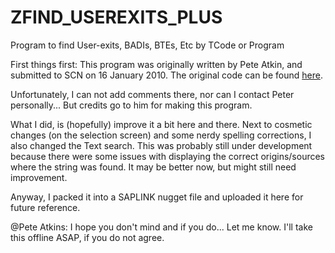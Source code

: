 # ZFIND_USEREXITS_PLUS
Program to find User-exits, BADIs, BTEs, Etc by TCode or Program

First things first: This program was originally written by Pete Atkin, and submitted to SCN on 16 January 2010.
The original code can be found <a href="https://wiki.scn.sap.com/wiki/display/Snippets/Find+User-exits%2C+BADIs%2C+BTEs%2C+Etc+by+TCode+or+Program">here</a>.

Unfortunately, I can not add comments there, nor can I contact Peter personally... But credits go to him for making this program.

What I did, is (hopefully) improve it a bit here and there. Next to cosmetic changes (on the selection screen) and some nerdy spelling corrections, I also changed the Text search. This was probably still under development because there were some issues with displaying the correct origins/sources where the string was found. It may be better now, but might still need improvement.

Anyway, I packed it into a SAPLINK nugget file and uploaded it here for future reference.

@Pete Atkins: 
I hope you don't mind and if you do... Let me know.
I'll take this offline ASAP, if you do not agree.
